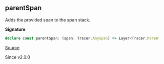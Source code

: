 ## parentSpan

Adds the provided span to the span stack.

**Signature**

```ts
declare const parentSpan: (span: Tracer.AnySpan) => Layer<Tracer.ParentSpan>
```

[Source](https://github.com/Effect-TS/effect/tree/main/packages/effect/src/Layer.ts#L932)

Since v2.0.0